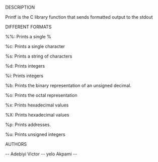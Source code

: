 DESCRIPTION

Printf is the C library function that sends formatted output to the stdout



DIFFERENT FORMATS

%%: Prints a single %

%c: Prints a single character

%s: Prints a string of characters

%d: Prints integers

%i: Prints integers

%b: Prints the binary representation of an unsigned decimal.

%o: Prints the octal representation

%x: Prints hexadecimal values

%X: Prints hexadecimal values

%p: Prints addresses.

%u: Prints unsigned integers

AUTHORS

-- Adebiyi Victor -- yelo Akpami --
